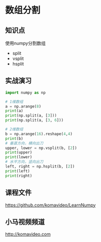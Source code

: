 数组分割
========

## 知识点

使用numpy分割数组

* split
* vsplit
* hsplit

## 实战演习

~~~python
import numpy as np

# 1维数组
a = np.arange(8)
print(a)
print(np.split(a, [3]))
print(np.split(a, [3, 6]))

# 2维数组
b = np.arange(16).reshape(4,4)
print(b)
# 垂直方向，横向出刀
upper, lower = np.vsplit(b, [2])
print(upper)
print(lower)
# 水平方向，竖向出刀
left, right = np.hsplit(b, [2])
print(left)
print(right)
~~~

## 课程文件

https://github.com/komavideo/LearnNumpy

## 小马视频频道

http://komavideo.com
